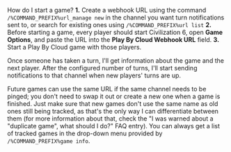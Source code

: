 How do I start a game?
__**1.**__ Create a webhook URL using the command `/%COMMAND_PREFIX%url_manage new` in the channel you want turn notifications sent to, or search for existing ones using `/%COMMAND_PREFIX%url list`
__**2.**__ Before starting a game, every player should start Civilization 6, open **Game Options**, and paste the URL into the **Play By Cloud Webhook URL** field.
__**3.**__ Start a Play By Cloud game with those players.

Once someone has taken a turn, I'll get information about the game and the next player. After the configured number of turns, I'll start sending notifications to that channel when new players' turns are up.

Future games can use the same URL if the same channel needs to be pinged; you don't need to swap it out or create a new one when a game is finished. Just make sure that new games don't use the same name as old ones still being tracked, as that's the only way I can differentiate between them (for more information about that, check the "I was warned about a "duplicate game", what should I do?" FAQ entry). You can always get a list of tracked games in the drop-down menu provided by `/%COMMAND_PREFIX%game info`.